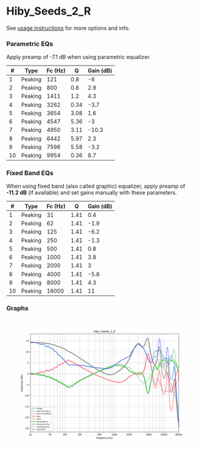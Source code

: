# Hiby_Seeds_2_R
See [usage instructions](https://github.com/jaakkopasanen/AutoEq#usage) for more options and info.

### Parametric EQs
Apply preamp of -7.1 dB when using parametric equalizer.

|   # | Type    |   Fc (Hz) |    Q |   Gain (dB) |
|-----|---------|-----------|------|-------------|
|   1 | Peaking |       121 | 0.8  |        -6   |
|   2 | Peaking |       800 | 0.8  |         2.9 |
|   3 | Peaking |      1411 | 1.2  |         4.3 |
|   4 | Peaking |      3262 | 0.34 |        -3.7 |
|   5 | Peaking |      3654 | 3.08 |         1.6 |
|   6 | Peaking |      4547 | 5.36 |        -3   |
|   7 | Peaking |      4950 | 3.11 |       -10.3 |
|   8 | Peaking |      6442 | 5.97 |         2.3 |
|   9 | Peaking |      7596 | 5.58 |        -3.2 |
|  10 | Peaking |      9954 | 0.36 |         8.7 |

### Fixed Band EQs
When using fixed band (also called graphic) equalizer, apply preamp of **-11.2 dB** (if available) and set gains manually with these parameters.

|   # | Type    |   Fc (Hz) |    Q |   Gain (dB) |
|-----|---------|-----------|------|-------------|
|   1 | Peaking |        31 | 1.41 |         0.4 |
|   2 | Peaking |        62 | 1.41 |        -1.9 |
|   3 | Peaking |       125 | 1.41 |        -6.2 |
|   4 | Peaking |       250 | 1.41 |        -1.3 |
|   5 | Peaking |       500 | 1.41 |         0.8 |
|   6 | Peaking |      1000 | 1.41 |         3.8 |
|   7 | Peaking |      2000 | 1.41 |         3   |
|   8 | Peaking |      4000 | 1.41 |        -5.8 |
|   9 | Peaking |      8000 | 1.41 |         4.3 |
|  10 | Peaking |     16000 | 1.41 |        11   |

### Graphs
![](./Hiby_Seeds_2_R.png)
